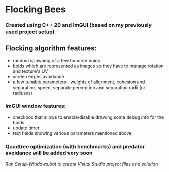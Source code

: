 # Flocking Bees
 
### Created using C++ 20 and ImGUI (based on my previously used project setup)

## Flocking algorithm features:
* random spawning of a few hundred boids
* boids which are represented as images so they have to manage rotation and texture's UV
* screen edges avoidance
* a few tunable parameters--weights of alignment, cohesion and separation, speed, separate perception and separation radii (or radiuses)

### ImGUI window features:
* checkbox that allows to enable/disable drawing some debug info for the boids
* update timer
* text fields showing various parameters mentioned above

### Quadtree optimization (with benchmarks) and predator avoidance will be added very soon

*Run Setup-Windows.bat to create Visual Studio project files and solution*